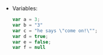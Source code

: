 ​	

- Variables:

  ```javascript
  var a = 3;
  var b = "3"
  var c = "he says \"come on!\"";
  var d = true;
  var e = false;
  var f = null
  ```

  